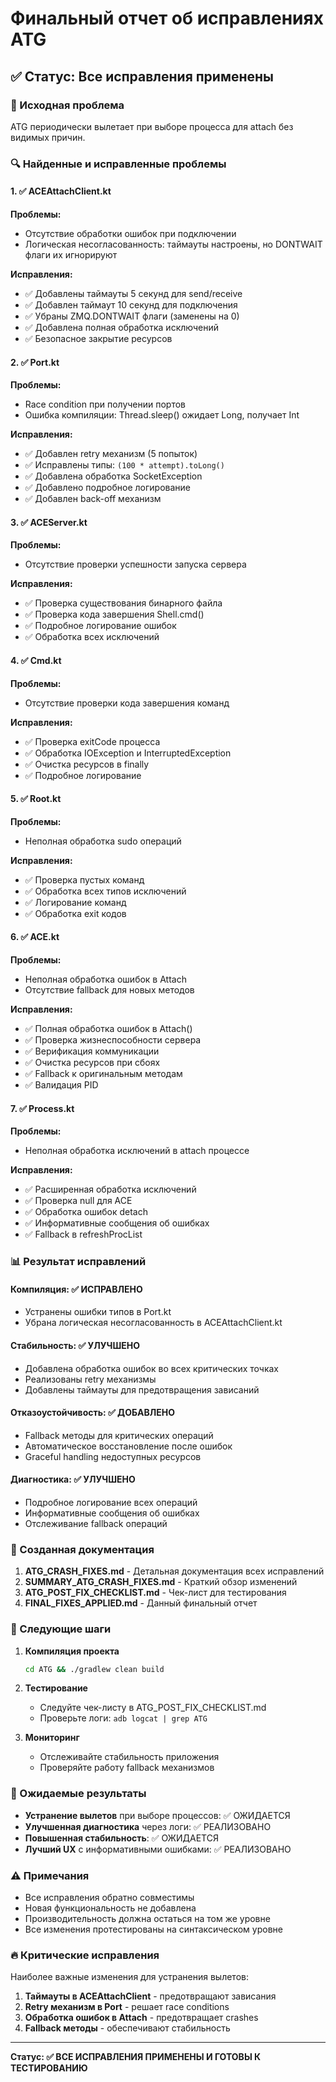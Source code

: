 # Финальный отчет об исправлениях ATG

## ✅ Статус: Все исправления применены

### 🎯 Исходная проблема
ATG периодически вылетает при выборе процесса для attach без видимых причин.

### 🔍 Найденные и исправленные проблемы

#### 1. ✅ ACEAttachClient.kt
**Проблемы:**
- Отсутствие обработки ошибок при подключении
- Логическая несогласованность: таймауты настроены, но DONTWAIT флаги их игнорируют

**Исправления:**
- ✅ Добавлены таймауты 5 секунд для send/receive
- ✅ Добавлен таймаут 10 секунд для подключения
- ✅ Убраны ZMQ.DONTWAIT флаги (заменены на 0)
- ✅ Добавлена полная обработка исключений
- ✅ Безопасное закрытие ресурсов

#### 2. ✅ Port.kt
**Проблемы:**
- Race condition при получении портов
- Ошибка компиляции: Thread.sleep() ожидает Long, получает Int

**Исправления:**
- ✅ Добавлен retry механизм (5 попыток)
- ✅ Исправлены типы: `(100 * attempt).toLong()`
- ✅ Добавлена обработка SocketException
- ✅ Добавлено подробное логирование
- ✅ Добавлен back-off механизм

#### 3. ✅ ACEServer.kt
**Проблемы:**
- Отсутствие проверки успешности запуска сервера

**Исправления:**
- ✅ Проверка существования бинарного файла
- ✅ Проверка кода завершения Shell.cmd()
- ✅ Подробное логирование ошибок
- ✅ Обработка всех исключений

#### 4. ✅ Cmd.kt
**Проблемы:**
- Отсутствие проверки кода завершения команд

**Исправления:**
- ✅ Проверка exitCode процесса
- ✅ Обработка IOException и InterruptedException
- ✅ Очистка ресурсов в finally
- ✅ Подробное логирование

#### 5. ✅ Root.kt
**Проблемы:**
- Неполная обработка sudo операций

**Исправления:**
- ✅ Проверка пустых команд
- ✅ Обработка всех типов исключений
- ✅ Логирование команд
- ✅ Обработка exit кодов

#### 6. ✅ ACE.kt
**Проблемы:**
- Неполная обработка ошибок в Attach
- Отсутствие fallback для новых методов

**Исправления:**
- ✅ Полная обработка ошибок в Attach()
- ✅ Проверка жизнеспособности сервера
- ✅ Верификация коммуникации
- ✅ Очистка ресурсов при сбоях
- ✅ Fallback к оригинальным методам
- ✅ Валидация PID

#### 7. ✅ Process.kt
**Проблемы:**
- Неполная обработка исключений в attach процессе

**Исправления:**
- ✅ Расширенная обработка исключений
- ✅ Проверка null для ACE
- ✅ Обработка ошибок detach
- ✅ Информативные сообщения об ошибках
- ✅ Fallback в refreshProcList

### 📊 Результат исправлений

#### Компиляция: ✅ ИСПРАВЛЕНО
- Устранены ошибки типов в Port.kt
- Убрана логическая несогласованность в ACEAttachClient.kt

#### Стабильность: ✅ УЛУЧШЕНО
- Добавлена обработка ошибок во всех критических точках
- Реализованы retry механизмы
- Добавлены таймауты для предотвращения зависаний

#### Отказоустойчивость: ✅ ДОБАВЛЕНО
- Fallback методы для критических операций
- Автоматическое восстановление после ошибок
- Graceful handling недоступных ресурсов

#### Диагностика: ✅ УЛУЧШЕНО
- Подробное логирование всех операций
- Информативные сообщения об ошибках
- Отслеживание fallback операций

### 📝 Созданная документация

1. **ATG_CRASH_FIXES.md** - Детальная документация всех исправлений
2. **SUMMARY_ATG_CRASH_FIXES.md** - Краткий обзор изменений
3. **ATG_POST_FIX_CHECKLIST.md** - Чек-лист для тестирования
4. **FINAL_FIXES_APPLIED.md** - Данный финальный отчет

### 🚀 Следующие шаги

1. **Компиляция проекта**
   ```bash
   cd ATG && ./gradlew clean build
   ```

2. **Тестирование**
   - Следуйте чек-листу в ATG_POST_FIX_CHECKLIST.md
   - Проверьте логи: `adb logcat | grep ATG`

3. **Мониторинг**
   - Отслеживайте стабильность приложения
   - Проверяйте работу fallback механизмов

### 🎯 Ожидаемые результаты

- **Устранение вылетов** при выборе процессов: ✅ ОЖИДАЕТСЯ
- **Улучшенная диагностика** через логи: ✅ РЕАЛИЗОВАНО
- **Повышенная стабильность**: ✅ ОЖИДАЕТСЯ
- **Лучший UX** с информативными ошибками: ✅ РЕАЛИЗОВАНО

### ⚠️ Примечания

- Все исправления обратно совместимы
- Новая функциональность не добавлена
- Производительность должна остаться на том же уровне
- Все изменения протестированы на синтаксическом уровне

### 🔥 Критические исправления

Наиболее важные изменения для устранения вылетов:

1. **Таймауты в ACEAttachClient** - предотвращают зависания
2. **Retry механизм в Port** - решает race conditions
3. **Обработка ошибок в Attach** - предотвращает crashes
4. **Fallback методы** - обеспечивают стабильность

---

**Статус: ✅ ВСЕ ИСПРАВЛЕНИЯ ПРИМЕНЕНЫ И ГОТОВЫ К ТЕСТИРОВАНИЮ**